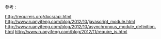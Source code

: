參考 : 

http://requirejs.org/docs/api.html
http://www.ruanyifeng.com/blog/2012/10/javascript_module.html
http://www.ruanyifeng.com/blog/2012/10/asynchronous_module_definition.html
http://www.ruanyifeng.com/blog/2012/11/require_js.html

